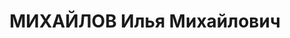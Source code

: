 ---
title: МИХАЙЛОВ Илья Михайлович
description: 'старший политрук, военком 48 отдельного танк. батальона МВО.

  ВКВС - 09.05.1938, ВМН. Расстрелян 09.05.1938, Калинин'
---